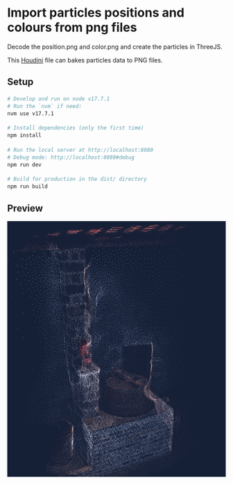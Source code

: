 # Import particles positions and colours from png files
Decode the position.png and color.png and create the particles in ThreeJS.

This [Houdini](https://github.com/rc-bellergy/houdini_bake_attributes_to_png) file can bakes particles data to PNG files.

## Setup
``` bash
# Develop and run on node v17.7.1
# Run the `nvm` if need:
nvm use v17.7.1

# Install dependencies (only the first time)
npm install

# Run the local server at http://localhost:8080
# Debug mode: http://localhost:8080#debug
npm run dev

# Build for production in the dist/ directory
npm run build
```

## Preview
![](./preview.jpg)